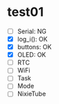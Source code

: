 # test01

- [ ] Serial: NG
- [x] log_i(): OK
- [x] buttons: OK
- [x] OLED: OK
- [ ] RTC
- [ ] WiFi
- [ ] Task
- [ ] Mode
- [ ] NixieTube
